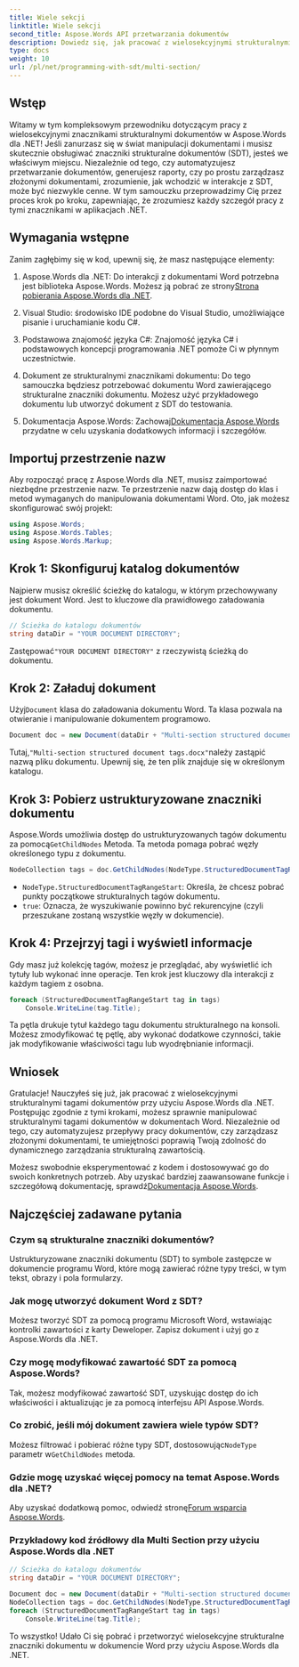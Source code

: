 ```yaml
---
title: Wiele sekcji
linktitle: Wiele sekcji
second_title: Aspose.Words API przetwarzania dokumentów
description: Dowiedz się, jak pracować z wielosekcyjnymi strukturalnymi tagami dokumentów w Aspose.Words dla .NET dzięki temu samouczkowi krok po kroku. Idealne do dynamicznej manipulacji dokumentami.
type: docs
weight: 10
url: /pl/net/programming-with-sdt/multi-section/
---
```

## Wstęp

Witamy w tym kompleksowym przewodniku dotyczącym pracy z wielosekcyjnymi znacznikami strukturalnymi dokumentów w Aspose.Words dla .NET! Jeśli zanurzasz się w świat manipulacji dokumentami i musisz skutecznie obsługiwać znaczniki strukturalne dokumentów (SDT), jesteś we właściwym miejscu. Niezależnie od tego, czy automatyzujesz przetwarzanie dokumentów, generujesz raporty, czy po prostu zarządzasz złożonymi dokumentami, zrozumienie, jak wchodzić w interakcje z SDT, może być niezwykle cenne. W tym samouczku przeprowadzimy Cię przez proces krok po kroku, zapewniając, że zrozumiesz każdy szczegół pracy z tymi znacznikami w aplikacjach .NET.

## Wymagania wstępne

Zanim zagłębimy się w kod, upewnij się, że masz następujące elementy:

1.  Aspose.Words dla .NET: Do interakcji z dokumentami Word potrzebna jest biblioteka Aspose.Words. Możesz ją pobrać ze strony[Strona pobierania Aspose.Words dla .NET](https://releases.aspose.com/words/net/).

2. Visual Studio: środowisko IDE podobne do Visual Studio, umożliwiające pisanie i uruchamianie kodu C#.

3. Podstawowa znajomość języka C#: Znajomość języka C# i podstawowych koncepcji programowania .NET pomoże Ci w płynnym uczestnictwie.

4. Dokument ze strukturalnymi znacznikami dokumentu: Do tego samouczka będziesz potrzebować dokumentu Word zawierającego strukturalne znaczniki dokumentu. Możesz użyć przykładowego dokumentu lub utworzyć dokument z SDT do testowania.

5.  Dokumentacja Aspose.Words: Zachowaj[Dokumentacja Aspose.Words](https://reference.aspose.com/words/net/) przydatne w celu uzyskania dodatkowych informacji i szczegółów.

## Importuj przestrzenie nazw

Aby rozpocząć pracę z Aspose.Words dla .NET, musisz zaimportować niezbędne przestrzenie nazw. Te przestrzenie nazw dają dostęp do klas i metod wymaganych do manipulowania dokumentami Word. Oto, jak możesz skonfigurować swój projekt:

```csharp
using Aspose.Words;
using Aspose.Words.Tables;
using Aspose.Words.Markup;
```

## Krok 1: Skonfiguruj katalog dokumentów

Najpierw musisz określić ścieżkę do katalogu, w którym przechowywany jest dokument Word. Jest to kluczowe dla prawidłowego załadowania dokumentu.

```csharp
// Ścieżka do katalogu dokumentów
string dataDir = "YOUR DOCUMENT DIRECTORY";
```

 Zastępować`"YOUR DOCUMENT DIRECTORY"` z rzeczywistą ścieżką do dokumentu.

## Krok 2: Załaduj dokument

 Użyj`Document` klasa do załadowania dokumentu Word. Ta klasa pozwala na otwieranie i manipulowanie dokumentem programowo.

```csharp
Document doc = new Document(dataDir + "Multi-section structured document tags.docx");
```

 Tutaj,`"Multi-section structured document tags.docx"`należy zastąpić nazwą pliku dokumentu. Upewnij się, że ten plik znajduje się w określonym katalogu.

## Krok 3: Pobierz ustrukturyzowane znaczniki dokumentu

 Aspose.Words umożliwia dostęp do ustrukturyzowanych tagów dokumentu za pomocą`GetChildNodes` Metoda. Ta metoda pomaga pobrać węzły określonego typu z dokumentu.

```csharp
NodeCollection tags = doc.GetChildNodes(NodeType.StructuredDocumentTagRangeStart, true);
```

- `NodeType.StructuredDocumentTagRangeStart`: Określa, że chcesz pobrać punkty początkowe strukturalnych tagów dokumentu.
- `true`: Oznacza, że wyszukiwanie powinno być rekurencyjne (czyli przeszukane zostaną wszystkie węzły w dokumencie).

## Krok 4: Przejrzyj tagi i wyświetl informacje

Gdy masz już kolekcję tagów, możesz je przeglądać, aby wyświetlić ich tytuły lub wykonać inne operacje. Ten krok jest kluczowy dla interakcji z każdym tagiem z osobna.

```csharp
foreach (StructuredDocumentTagRangeStart tag in tags)
    Console.WriteLine(tag.Title);
```

Ta pętla drukuje tytuł każdego tagu dokumentu strukturalnego na konsoli. Możesz zmodyfikować tę pętlę, aby wykonać dodatkowe czynności, takie jak modyfikowanie właściwości tagu lub wyodrębnianie informacji.

## Wniosek

Gratulacje! Nauczyłeś się już, jak pracować z wielosekcyjnymi strukturalnymi tagami dokumentów przy użyciu Aspose.Words dla .NET. Postępując zgodnie z tymi krokami, możesz sprawnie manipulować strukturalnymi tagami dokumentów w dokumentach Word. Niezależnie od tego, czy automatyzujesz przepływy pracy dokumentów, czy zarządzasz złożonymi dokumentami, te umiejętności poprawią Twoją zdolność do dynamicznego zarządzania strukturalną zawartością.

 Możesz swobodnie eksperymentować z kodem i dostosowywać go do swoich konkretnych potrzeb. Aby uzyskać bardziej zaawansowane funkcje i szczegółową dokumentację, sprawdź[Dokumentacja Aspose.Words](https://reference.aspose.com/words/net/).

## Najczęściej zadawane pytania

### Czym są strukturalne znaczniki dokumentów?
Ustrukturyzowane znaczniki dokumentu (SDT) to symbole zastępcze w dokumencie programu Word, które mogą zawierać różne typy treści, w tym tekst, obrazy i pola formularzy.

### Jak mogę utworzyć dokument Word z SDT?
Możesz tworzyć SDT za pomocą programu Microsoft Word, wstawiając kontrolki zawartości z karty Deweloper. Zapisz dokument i użyj go z Aspose.Words dla .NET.

### Czy mogę modyfikować zawartość SDT za pomocą Aspose.Words?
Tak, możesz modyfikować zawartość SDT, uzyskując dostęp do ich właściwości i aktualizując je za pomocą interfejsu API Aspose.Words.

### Co zrobić, jeśli mój dokument zawiera wiele typów SDT?
 Możesz filtrować i pobierać różne typy SDT, dostosowując`NodeType` parametr w`GetChildNodes` metoda.

### Gdzie mogę uzyskać więcej pomocy na temat Aspose.Words dla .NET?
 Aby uzyskać dodatkową pomoc, odwiedź stronę[Forum wsparcia Aspose.Words](https://forum.aspose.com/c/words/8).



### Przykładowy kod źródłowy dla Multi Section przy użyciu Aspose.Words dla .NET 

```csharp
// Ścieżka do katalogu dokumentów
string dataDir = "YOUR DOCUMENT DIRECTORY";

Document doc = new Document(dataDir + "Multi-section structured document tags.docx");
NodeCollection tags = doc.GetChildNodes(NodeType.StructuredDocumentTagRangeStart, true);
foreach (StructuredDocumentTagRangeStart tag in tags)
	Console.WriteLine(tag.Title);
```

To wszystko! Udało Ci się pobrać i przetworzyć wielosekcyjne strukturalne znaczniki dokumentu w dokumencie Word przy użyciu Aspose.Words dla .NET.